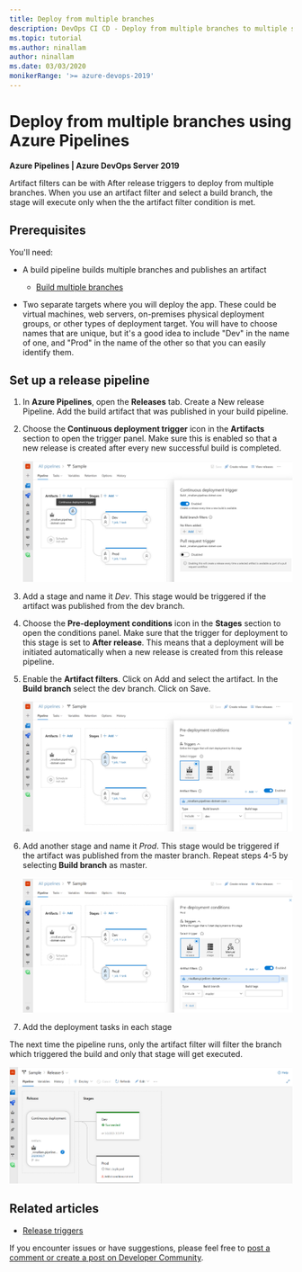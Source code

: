 ```yaml
---
title: Deploy from multiple branches
description: DevOps CI CD - Deploy from multiple branches to multiple stages
ms.topic: tutorial
ms.author: ninallam
author: ninallam
ms.date: 03/03/2020
monikerRange: '>= azure-devops-2019'
---
```


# Deploy from multiple branches using Azure Pipelines

**Azure Pipelines | Azure DevOps Server 2019**

Artifact filters can be with After release triggers to deploy from multiple branches. When you use an artifact filter and select a build branch, the stage will execute only when the the artifact filter condition is met.

## Prerequisites

You'll need:

* A build pipeline builds multiple branches and publishes an artifact

  - [Build multiple branches](/azure/devops/pipelines/build/ci-build-git)
 
* Two separate targets where you will deploy the app. These could be virtual machines,
  web servers, on-premises physical deployment groups, or other types of deployment target.
  You will have to choose names that are unique, but it's a good idea to include
  "Dev" in the name of one, and "Prod" in the name of the other so that you
  can easily identify them. 

## Set up a release pipeline

1. In **Azure Pipelines**, open the **Releases** tab. Create a New release Pipeline. Add the build artifact     that was published in your build pipeline.

1. Choose the **Continuous deployment trigger** icon in the **Artifacts** section to open the trigger panel.
   Make sure this is enabled so that a new release is created after every new successful build is completed.

   ![Opening the continuous deployment trigger panel from the left-side Artifacts panel in the Edit view](media/deploy-multiple-branches/ci-trigger.png)

1. Add a stage and name it *Dev*. This stage would be triggered if the artifact was published from the dev      branch.

1. Choose the **Pre-deployment conditions** icon in the **Stages** section to open the conditions panel.
   Make sure that the trigger for deployment to this stage is set to **After release**.
   This means that a deployment will be initiated automatically when a new release is created from this release pipeline.   

1. Enable the **Artifact filters**. Click on Add and select the artifact. In the **Build branch** select the    dev branch. Click on Save.

    ![Select Artifact filter](media/deploy-multiple-branches/artifact-filter1.png)

1. Add another stage and name it *Prod*. This stage would be triggered if the artifact was published from       the master branch. Repeat steps 4-5 by selecting **Build branch** as master.

    ![Select Artifact filter](media/deploy-multiple-branches/artifact-filter2.png)

1. Add the deployment tasks in each stage

The next time the pipeline runs, only the artifact filter will filter the branch which triggered the build and only that stage will get executed.

 ![After release](media/deploy-multiple-branches/after-release.png)

## Related articles

- [Release triggers](triggers.md)

If you encounter issues or have suggestions, please feel free to [post a comment or create a post on Developer Community](https://developercommunity.visualstudio.com/spaces/21/index.html).
